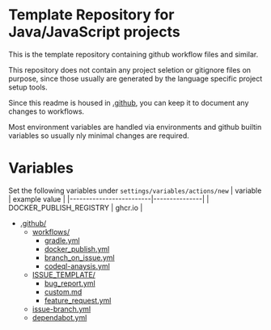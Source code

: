 # Template Repository for Java/JavaScript projects
This is the template repository containing github workflow files and similar.

This repository does not contain any project seletion or gitignore files on purpose,
since those usually are generated by the language specific project setup tools.

Since this readme is housed in [.github](.), you can keep it to document any changes to workflows.

Most environment variables are handled via environments and github builtin variables so usually nly minimal changes are required.

# Variables
Set the following variables under `settings/variables/actions/new`
| variable                | example value |
|-------------------------|---------------|
| DOCKER_PUBLISH_REGISTRY | ghcr.io       |

- [.github/](.)
    - [workflows/](./workflows/)
        - [gradle.yml](./workflows/gradle.yml)
        - [docker_publish.yml](./workflows/docker_publish.yml)
        - [branch_on_issue.yml](./workflows/branch_on_issue.yml)
        - [codeql-anaysis.yml](./workflows/codeql-analysis.yml)
    - [ISSUE_TEMPLATE/](./ISSUE_TEMPLATE/)
        - [bug_report.yml](./ISSUE_TEMPLATE/bug_report.yml)
        - [custom.md](./ISSUE_TEMPLATE/custom.md)
        - [feature_request.yml](./ISSUE_TEMPLATE/feature_request.yml)
    - [issue-branch.yml](./issue-branch.yml)
    - [dependabot.yml](./dependabot.yml)
